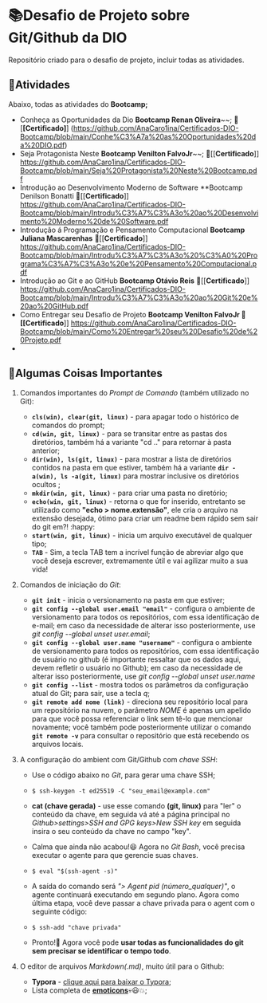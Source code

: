 # 📚Desafio de Projeto sobre Git/Github da DIO

Repositório criado para o desafio de projeto, incluir todas as atividades.

## 📑Atividades

Abaixo, todas as atividades do **Bootcamp;**

-  Conheça as Oportunidades da Dio **Bootcamp Renan Oliveira**~~; 📎 [**[Certificado\]**] (https://github.com/AnaCaro1ina/Certificados-DIO-Bootcamp/blob/main/Conhe%C3%A7a%20as%20Oportunidades%20da%20DIO.pdf)
-  Seja Protagonista Neste **Bootcamp Venilton FalvoJr**~~; 📎[[**Certificado**]] https://github.com/AnaCaro1ina/Certificados-DIO-Bootcamp/blob/main/Seja%20Protagonista%20Neste%20Bootcamp.pdf
-  Introdução ao Desenvolvimento Moderno de Software **Bootcamp Denilson Bonatti 📎[[**Certificado**]] https://github.com/AnaCaro1ina/Certificados-DIO-Bootcamp/blob/main/Introdu%C3%A7%C3%A3o%20ao%20Desenvolvimento%20Moderno%20de%20Software.pdf
-  Introdução á Programação e Pensamento Computacional **Bootcamp Juliana Mascarenhas**  📎[[**Certificado**]] https://github.com/AnaCaro1ina/Certificados-DIO-Bootcamp/blob/main/Introdu%C3%A7%C3%A3o%20%C3%A0%20Programa%C3%A7%C3%A3o%20e%20Pensamento%20Computacional.pdf
-  Introdução ao Git e ao GitHub **Bootcamp Otávio Reis** 📎[[**Certificado**]] https://github.com/AnaCaro1ina/Certificados-DIO-Bootcamp/blob/main/Introdu%C3%A7%C3%A3o%20ao%20Git%20e%20ao%20GitHub.pdf
-  Como Entregar seu Desafio de Projeto **Bootcamp Venilton FalvoJr 📎[[Certificado**]] https://github.com/AnaCaro1ina/Certificados-DIO-Bootcamp/blob/main/Como%20Entregar%20seu%20Desafio%20de%20Projeto.pdf
-  

## 🔑Algumas Coisas Importantes

1. Comandos importantes do *Prompt de Comando* (também utilizado no Git):

   - **`cls(win), clear(git, linux)`** - para apagar todo o histórico de comandos do prompt;
   - **`cd(win, git, linux)`** - para se transitar entre as pastas dos diretórios, também há a variante "cd .." para retornar à pasta anterior;
   - **`dir(win), ls(git, linux)`** - para mostrar a lista de diretórios contidos na pasta em que estiver, também há a variante **`dir -a(win), ls -a(git, linux)`** para mostrar inclusive os diretórios ocultos ;
   - **`mkdir(win, git, linux)`** - para criar uma pasta no diretório;
   - **`echo(win, git, linux)`** - retorna o que for inserido, entretanto se utilizado como **"echo > nome.extensão"**, ele cria o arquivo na extensão desejada, ótimo para criar um readme bem rápido sem sair do git em?! :happy:
   - **`start(win, git, linux)`** - inicia um arquivo executável de qualquer tipo;
   - **`TAB`** - Sim, a tecla TAB tem a incrível função de abreviar algo que você deseja escrever, extremamente útil e vai agilizar muito a sua vida!

2. Comandos de iniciação do *Git*:

   - **`git init`** - inicia o versionamento na pasta em que estiver;
   - **`git config --global user.email "email"`** - configura o ambiente de versionamento para todos os repositórios, com essa identificação de e-mail; em caso da necessidade de alterar isso posteriormente, use *git config --global unset user.email*;
   - **`git config --global user.name "username"`** - configura o ambiente de versionamento para todos os repositórios, com essa identificação de usuário no github (é importante ressaltar que os dados aqui, devem refletir o usuário no Github); em caso da necessidade de alterar isso posteriormente, use *git config --global unset user.name*
   - **`git config --list`** - mostra todos os parâmetros da configuração atual do Git; para sair, use a tecla *q*;
   - **`git remote add nome (link)`** - direciona seu repositório local para um repositório na nuvem, o parâmetro *NOME* é apenas um apelido para que você possa referenciar o link sem tê-lo que mencionar novamente; você também pode posteriormente utilizar o comando **`git remote -v`** para consultar o repositório que está recebendo os arquivos locais.

3. A configuração do ambient com Git/Github com *chave SSH*:

   - Use o código abaixo no *Git*, para gerar uma chave SSH;

   - ```
     $ ssh-keygen -t ed25519 -C "seu_email@example.com"
     ```

   - **cat (chave gerada)** - use esse comando **(git, linux)** para "ler" o conteúdo da chave, em seguida vá até a página principal no *Github>settings>SSH and GPG keys>New SSH key* em seguida insira o seu conteúdo da chave no campo "key".

   - Calma que ainda não acabou!😆 Agora no *Git Bash*, você precisa executar o agente para que gerencie suas chaves.

   - ```
     $ eval "$(ssh-agent -s)"
     ```

   - A saída do comando será *"> Agent pid (número_qualquer)"*, o agente continuará executando em segundo plano. Agora como última etapa, você deve passar a chave privada para o agent com o seguinte código:

   - ```
     $ ssh-add "chave privada"
     ```

   - Pronto!🤝 Agora você pode **usar todas as funcionalidades do git sem precisar se identificar o tempo todo**.

4. O editor de arquivos *Markdown(.md)*, muito útil para o Github:

   - **Typora** - [clique aqui para baixar o Typora](https://typora.io/);
   - Lista completa de **[emoticons](https://gist.github.com/rxaviers/7360908)**💀😃💥;
